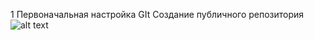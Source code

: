 1 Первоначальная настройка GIt
Создание публичного репозитория
![alt text](https://github.com/BOSe1337/git1.git/blob/main/path/D:/Instruktions/projects/git1/1.jpg)